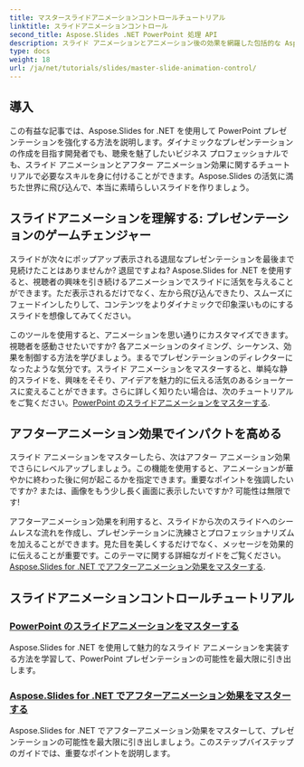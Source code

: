 ```yaml
---
title: マスタースライドアニメーションコントロールチュートリアル
linktitle: スライドアニメーションコントロール
second_title: Aspose.Slides .NET PowerPoint 処理 API
description: スライド アニメーションとアニメーション後の効果を網羅した包括的な Aspose.Slides for .NET チュートリアルを使用して、プレゼンテーションの可能性を最大限に引き出します。
type: docs
weight: 18
url: /ja/net/tutorials/slides/master-slide-animation-control/
---
```

## 導入

この有益な記事では、Aspose.Slides for .NET を使用して PowerPoint プレゼンテーションを強化する方法を説明します。ダイナミックなプレゼンテーションの作成を目指す開発者でも、聴衆を魅了したいビジネス プロフェッショナルでも、スライド アニメーションとアフター アニメーション効果に関するチュートリアルで必要なスキルを身に付けることができます。Aspose.Slides の活気に満ちた世界に飛び込んで、本当に素晴らしいスライドを作りましょう。


## スライドアニメーションを理解する: プレゼンテーションのゲームチェンジャー

スライドが次々にポップアップ表示される退屈なプレゼンテーションを最後まで見続けたことはありませんか? 退屈ですよね? Aspose.Slides for .NET を使用すると、視聴者の興味を引き続けるアニメーションでスライドに活気を与えることができます。ただ表示されるだけでなく、左から飛び込んできたり、スムーズにフェードインしたりして、コンテンツをよりダイナミックで印象深いものにするスライドを想像してみてください。 

このツールを使用すると、アニメーションを思い通りにカスタマイズできます。視聴者を感動させたいですか? 各アニメーションのタイミング、シーケンス、効果を制御する方法を学びましょう。まるでプレゼンテーションのディレクターになったような気分です。スライド アニメーションをマスターすると、単純な静的スライドを、興味をそそり、アイデアを魅力的に伝える活気のあるショーケースに変えることができます。さらに詳しく知りたい場合は、次のチュートリアルをご覧ください。[PowerPoint のスライドアニメーションをマスターする](./slide-animation-in-power-point/).

## アフターアニメーション効果でインパクトを高める

スライド アニメーションをマスターしたら、次はアフター アニメーション効果でさらにレベルアップしましょう。この機能を使用すると、アニメーションが華やかに終わった後に何が起こるかを指定できます。重要なポイントを強調したいですか? または、画像をもう少し長く画面に表示したいですか? 可能性は無限です!

アフターアニメーション効果を利用すると、スライドから次のスライドへのシームレスな流れを作成し、プレゼンテーションに洗練さとプロフェッショナリズムを加えることができます。見た目を美しくするだけでなく、メッセージを効果的に伝えることが重要です。このテーマに関する詳細なガイドをご覧ください。[Aspose.Slides for .NET でアフターアニメーション効果をマスターする](./control-after-animation-effects/). 

## スライドアニメーションコントロールチュートリアル
### [PowerPoint のスライドアニメーションをマスターする](./slide-animation-in-power-point/)
Aspose.Slides for .NET を使用して魅力的なスライド アニメーションを実装する方法を学習して、PowerPoint プレゼンテーションの可能性を最大限に引き出します。
### [Aspose.Slides for .NET でアフターアニメーション効果をマスターする](./control-after-animation-effects/)
Aspose.Slides for .NET でアフターアニメーション効果をマスターして、プレゼンテーションの可能性を最大限に引き出しましょう。このステップバイステップのガイドでは、重要なポイントを説明します。
